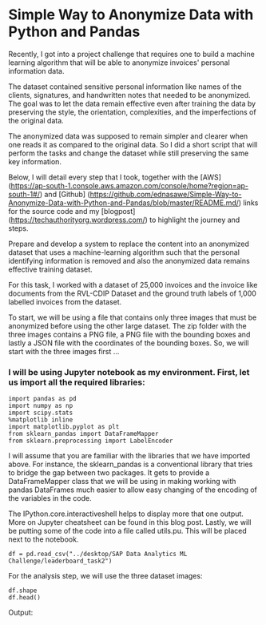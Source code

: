 # Simple Way to Anonymize Data with Python and Pandas
Recently, I got into a project challenge that requires one to build a machine learning algorithm
that will be able to anonymize invoices' personal information data. 


The dataset contained sensitive personal information like names of the clients, signatures, and
handwritten notes that needed to be anonymized. The goal was to let the data remain effective even
after training the data by preserving the style, the orientation, complexities, and the imperfections
of the original data. 


The anonymized data was supposed to remain simpler and clearer when one reads it as compared to the
original data. So I did a short script that will perform the tasks and change the dataset while still
preserving the same key information. 


Below, I will detail every step that I took, together with the [AWS] (https://ap-south-1.console.aws.amazon.com/console/home?region=ap-south-1#/) and [Github] (https://github.com/ednasawe/Simple-Way-to-Anonymize-Data-with-Python-and-Pandas/blob/master/README.md/) links for the source code and my [blogpost] (https://techauthorityorg.wordpress.com/) to highlight the journey and steps. 


Prepare and develop a system to replace the content into an anonymized dataset that uses a machine-learning
algorithm such that the personal identifying information is removed and also the anonymized data remains
effective training dataset. 


For this task, I worked with a dataset of 25,000 invoices and the invoice like documents from the RVL-CDIP Dataset
and the ground truth labels of 1,000 labelled invoices from the dataset.


To start, we will be using a file that contains only three images that must be anonymized before using the other
large dataset. The zip folder with the three images contains a PNG file, a PNG file with the bounding boxes and
lastly a JSON file with the coordinates of the bounding boxes. So, we will start with the three images first ...

### I will be using Jupyter notebook as my environment. First, let us import all the required libraries:

```
import pandas as pd
import numpy as np
import scipy.stats
%matplotlib inline
import matplotlib.pyplot as plt
from sklearn_pandas import DataFrameMapper
from sklearn.preprocessing import LabelEncoder
```

I will assume that you are familiar with the libraries that we have imported above. For instance, the sklearn_pandas
is a conventional library that tries to bridge the gap between two packages. It gets to provide a DataFrameMapper
class that we will be using in making working with pandas DataFrames much easier to allow easy changing of the
encoding of the variables in the code.


The IPython.core.interactiveshell helps to display more that one output. More on Jupyter cheatsheet can be found
in this blog post. Lastly, we will be putting some of the code into a file called utils.pu. This will be placed
next to the notebook.


```df = pd.read_csv("../desktop/SAP Data Analytics ML Challenge/leaderboard_task2") ```


For the analysis step, we will use the three dataset images:

```
df.shape
df.head()
```


Output:






